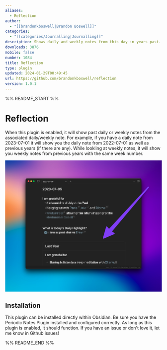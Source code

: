 ```yaml
---
aliases:
  - Reflection
author:
  - "[[brandonkboswell|Brandon Boswell]]"
categories:
  - "[[categories/Journalling|Journalling]]"
description: Shows daily and weekly notes from this day in years past.
downloads: 3876
mobile: false
number: 1084
title: Reflection
type: plugin
updated: 2024-01-29T00:49:45
url: https://github.com/brandonkboswell/reflection
version: 1.0.1
---
```


%% README_START %%

# Reflection
When this plugin is enabled, it will show past daily or weekly notes from the associated daily/weekly note. For example, if you have a daily note from 2023-07-01 it will show you the daily note from 2022-07-01 as well as previous years (if there are any). While lookling at weekly notes, it will show you weekly notes from previous years with the same week number.

![Screenshot](https://github.com/brandonkboswell/reflection/blob/master/thumbnail.png?raw=true)

## Installation
This plugin can be installed directly within Obsidian.
Be sure you have the Periodic Notes Plugin installed and configured correctly.
As long as this plugin is enabled, it should function. 
If you have an issue or don't love it, let me know in Github issues!


%% README_END %%